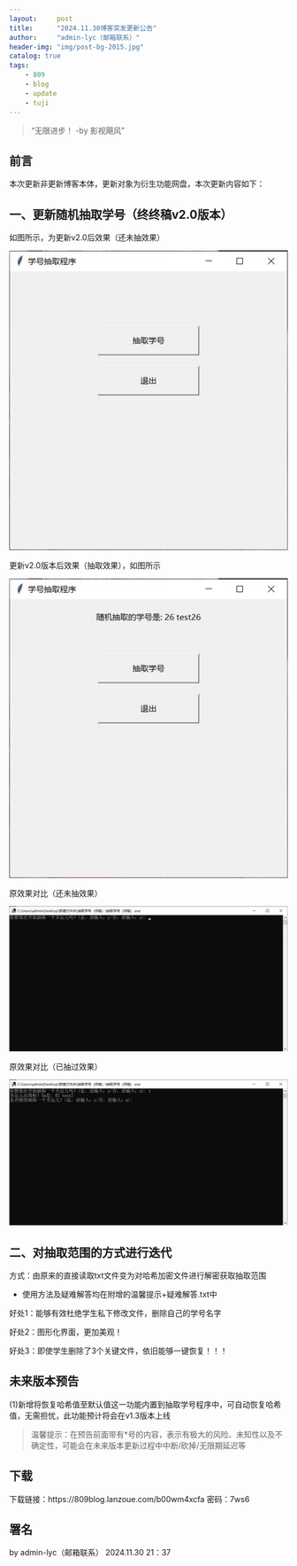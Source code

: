 ```yaml
---
layout:     post
title:      "2024.11.30博客突发更新公告"
author:     "admin-lyc（邮箱联系）"
header-img: "img/post-bg-2015.jpg"
catalog: true
tags:
    - 809
    - blog
    - update
    - tuji
---
```


> “无限进步！ -by 影视飓风”

## 前言

<p>本次更新非更新博客本体，更新对象为衍生功能网盘，本次更新内容如下：</p>

## 一、更新随机抽取学号（终终稿v2.0版本）

<p>如图所示，为更新v2.0后效果（还未抽效果）</p>

![v2.0版本更新还未抽（更新后效果）](/img/2024.11.30tufa-update-xiaoguo-wuxuehao.jpg)

<p>更新v2.0版本后效果（抽取效果），如图所示</p>

![v2.0版本更新已抽（更新后效果](/img/2024.11.30tufa-update-xiaoguo-youxuehao.jpg)

<p>原效果对比（还未抽效果）</p>

![更新前效果（还未抽效果）](/img/2024.11.30tufa-update-xiaoguo-yuanxuehao-wuxuehao.jpg)

<p>原效果对比（已抽过效果）</p>

![更新前效果（已抽过效果）](/img/2024.11.30tufa-update-xiaoguo-yuanxuehao-youxuehao.jpg)

## 二、对抽取范围的方式进行迭代

<p>方式：由原来的直接读取txt文件变为对哈希加密文件进行解密获取抽取范围</p>

- 使用方法及疑难解答均在附增的温馨提示+疑难解答.txt中

<p>好处1：能够有效杜绝学生私下修改文件，删除自己的学号名字</p>

<p>好处2：图形化界面，更加美观！</p>

<p>好处3：即使学生删除了3个关键文件，依旧能够一键恢复！！！</p>

## 未来版本预告

<p>(1)新增将恢复哈希值至默认值这一功能内置到抽取学号程序中，可自动恢复哈希值，无需担忧，此功能预计将会在v1.3版本上线</p>

> 温馨提示：在预告前面带有*号的内容，表示有极大的风险、未知性以及不确定性，可能会在未来版本更新过程中中断/砍掉/无限期延迟等

## 下载

<p>下载链接：https://809blog.lanzoue.com/b00wm4xcfa 密码：7ws6</p>

## 署名

<p>by admin-lyc（邮箱联系） 2024.11.30 21：37</p>

<p id = "build"></p>
